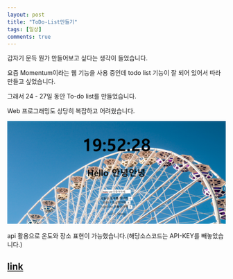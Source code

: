 ```yaml
---
layout: post
title: "ToDo-List만들기"
tags: [일상]
comments: true
---
```


갑자기 문득 뭔가 만들어보고 싶다는 생각이 들었습니다.

요즘 Momentum이라는 웹 기능을 사용 중인데 todo list 기능이 잘 되어 있어서 따라만들고 싶었습니다.

그래서 24 - 27일 동안 To-do list를 만들었습니다.

Web 프로그래밍도 상당히 복잡하고 어려웠습니다.

<img src = "https://raw.githubusercontent.com/junghyun100/Nomad-Todo-List/master/%EC%8B%A4%ED%96%89%EC%82%AC%EC%A7%84/3todo%EC%B6%94%EA%B0%80.PNG">

api 활용으로 온도와 장소 표현이 가능했습니다.(해당소스코드는 API-KEY를 빼놓았습니다.)

<a href ="https://github.com/junghyun100/Nomad-Todo-List"> link </a>
---
